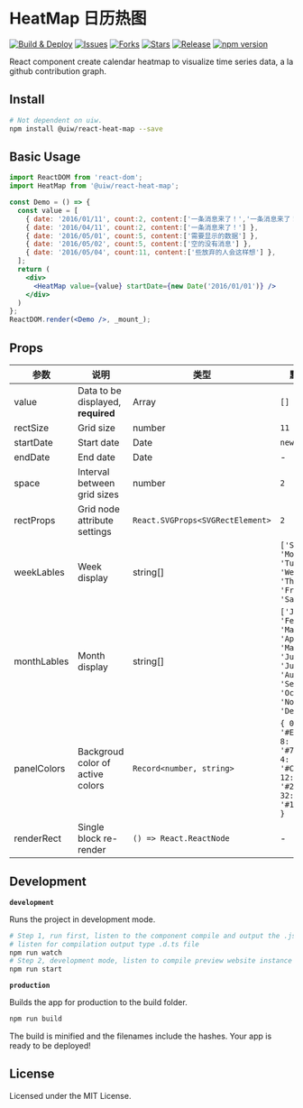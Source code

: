 HeatMap 日历热图
===

[![Build & Deploy](https://github.com/uiwjs/react-heat-map/workflows/Build%20&%20Deploy/badge.svg)](https://github.com/uiwjs/react-heat-map/actions)
[![Issues](https://img.shields.io/github/issues/uiwjs/react-heat-map.svg)](https://github.com/uiwjs/react-heat-map/issues)
[![Forks](https://img.shields.io/github/forks/uiwjs/react-heat-map.svg)](https://github.com/uiwjs/react-heat-map/network)
[![Stars](https://img.shields.io/github/stars/uiwjs/react-heat-map.svg)](https://github.com/uiwjs/react-heat-map/stargazers)
[![Release](https://img.shields.io/github/release/uiwjs/react-heat-map)](https://github.com/uiwjs/react-heat-map/releases)
[![npm version](https://img.shields.io/npm/v/@uiw/react-heat-map.svg)](https://www.npmjs.com/package/@uiw/react-heat-map)

React component create calendar heatmap to visualize time series data, a la github contribution graph.

## Install

```bash
# Not dependent on uiw.
npm install @uiw/react-heat-map --save
```

## Basic Usage

<!--rehype:bgWhite=true&codeSandbox=true&codePen=true-->
```jsx
import ReactDOM from 'react-dom';
import HeatMap from '@uiw/react-heat-map';

const Demo = () => {
  const value = [
    { date: '2016/01/11', count:2, content:['一条消息来了！','一条消息来了！'] },
    { date: '2016/04/11', count:2, content:['一条消息来了！'] },
    { date: '2016/05/01', count:5, content:['需要显示的数据'] },
    { date: '2016/05/02', count:5, content:['空的没有消息'] },
    { date: '2016/05/04', count:11, content:['些放弃的人会这样想'] },
  ];
  return (
    <div>
      <HeatMap value={value} startDate={new Date('2016/01/01')} />
    </div>
  )
};
ReactDOM.render(<Demo />, _mount_);
```

## Props

| 参数 | 说明 | 类型 | 默认值 |
|--------- |-------- |--------- |-------- |
| value | Data to be displayed, **required** | Array | `[]` |
| rectSize | Grid size | number | `11` |
| startDate | Start date | Date | `new Date()` |
| endDate | End date | Date | - |
| space | Interval between grid sizes | number | `2` | 
| rectProps | Grid node attribute settings | `React.SVGProps<SVGRectElement>` | `2` |
| weekLables | Week display | string[] | `['Sun', 'Mon', 'Tue', 'Wed', 'Thu', 'Fri', 'Sat']` | 
| monthLables | Month display | string[] | `['Jan', 'Feb', 'Mar', 'Apr', 'May', 'Jun', 'Jul', 'Aug', 'Sep', 'Oct', 'Nov', 'Dec']` | 
| panelColors | Backgroud color of active colors | `Record<number, string>` | `{ 0: '#EBEDF0', 8: '#7BC96F', 4: '#C6E48B', 12: '#239A3B', 32: '#196127' }` | 
| renderRect | Single block re-render | `() => React.ReactNode` | - |

## Development

**`development`**

Runs the project in development mode.  

```bash
# Step 1, run first, listen to the component compile and output the .js file
# listen for compilation output type .d.ts file
npm run watch
# Step 2, development mode, listen to compile preview website instance
npm run start
```

**`production`**

Builds the app for production to the build folder.

```bash
npm run build
```

The build is minified and the filenames include the hashes.
Your app is ready to be deployed!


## License

Licensed under the MIT License.

